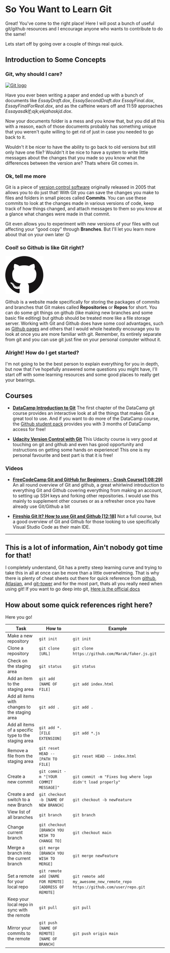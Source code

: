 So You Want to Learn Git
========================

Great! You've come to the right place! Here I will post a bunch of useful git/github resources and I encourage anyone who wants to contribute to do the same!

Lets start off by going over a couple of things real quick.



Introduction to Some Concepts
-----------------------------

### **Git, why should I care?**
[![Git logo][gitLogo]](https://git-scm.com)

Have you ever been writing a paper and ended up with a bunch of documents like *EssayDraft.dox*, *EssaySecondDraft.dox* *EssayFinal.dox*, *EssayFinalForReal.dox*, and as the caffeine wears off and 11:59 approaches *Essayasdklf;ajk;ekjahaskjd.dox*. 

Now your documents folder is a mess and you know that, but you did all this with a reason, each of those documents probably has something unique that you weren't quite willing to get rid of just in case you needed to go back to it. 

Wouldn't it be nicer to have the ability to go back to old versions but still only have one file? Wouldn't it be nice to have a system to write little messages about the changes that you made so you know what the differences between the version are? Thats where Git comes in.

### **Ok, tell me more**

Git is a piece of [version control software](https://www.atlassian.com/git/tutorials/what-is-version-control) originally released in 2005 that allows you to do just that! With Git you can save the changes you make to files and folders in small pieces called **Commits**. You can use these commits to look at the changes made in various versions of code, keep track of how things changed, and attach messages to them so you know at a glance what changes were made in that commit.

Git even allows you to experiment with new versions of your files with out affecting your "good copy" through **Branches**. But I'll let you learn more about that on your own later 😉

### **Cool! so Github is like Git right?**
[![Github logo][githubMark]](https://github.com)

Github is a website made specifically for storing the packages of commits and branches that Git makes called **Repositories** or **Repos** for short. You can do some git things on github (like making new branches and some basic file editing) but github should be treated more like a file storage server. Working with Git and Github does have some cool advantages, such as [Github pages](https://pages.github.com) and others that I would whole heatedly encourage you to look at once you are more familiar with git. Remember, its entirely separate from git and you can use git just fine on your personal computer without it.

### **Alright! How do I get started?**

I'm not going to be the best person to explain everything for you in depth, but now that I've hopefully answered some questions you might have, I'll start off with some learning resources and some good places to really get your bearings.

Courses
-------

- **[DataCamp Introduction to Git](https://www.datacamp.com/courses/introduction-to-git)** 
    The first chapter of the DataCamp git course provides an interactive look at all the things that makes Git a great tool to use. And if you want to do more of the DataCamp course, the [Github student pack](https://education.github.com/pack) provides you with 3 months of DataCamp access for free!

- **[Udacity Version Control with Git](https://www.udacity.com/course/version-control-with-git--ud123)**
    This Udacity course is very good at touching on git and github and even has good opportunity and instructions on getting some hands on experience! This one is my personal favourite and best part is that it is free!

### Videos

- **[FreeCodeCamp Git and GitHub for Beginners - Crash Course[1:08:29]](https://www.youtube.com/watch?v=RGOj5yH7evk)**
     An all round overview of  Git and github, a great whirlwind introduction to everything Git and Github covering everything from making an account, to setting up SSH keys and forking other repositories. I would use this mainly to supplement other courses or as a refresher once you have already use Git/Github a bit

- **[Fireship Git It? How to use Git and Github [12:18]](https://www.youtube.com/watch?v=HkdAHXoRtos&list=WL&index=28)** 
    Not a full course, but a good overview of Git and Github for those looking to use specifically Visual Studio Code as their main IDE.

---

This is a lot of information, Ain't nobody got time for that!
------------------------------------------------------------

I completely understand, Git has a pretty steep learning curve and trying to take this in all at once can be more than a little overwhelming. That is why there is plenty of cheat sheets out there for quick reference from [github](https://education.github.com/git-cheat-sheet-education.pdf), [Atlasian](https://www.atlassian.com/git/tutorials/atlassian-git-cheatsheet), and [git-tower](https://www.git-tower.com/blog/git-cheat-sheet/) and for the most part, thats all you really need when using git! 
If you want to go deep into git, [Here is the official docs](https://git-scm.com/docs)

How about some quick references right here?
-------------------------------------------

Here you go!

| Task                                                | How to                                               | Example                                                                     |
|-----------------------------------------------------|------------------------------------------------------|-----------------------------------------------------------------------------|
|Make a new repository                                | `git init`                                           |`git init`                                                                   |
|Clone a repository                                   | `git clone [URL]`                                    |`git clone https://github.com/Marak/faker.js.git`                            |
|Check on the staging area                            | `git status`                                         | `git status`                                                                |
|Add an item to the staging area                      | `git add [NAME OF FILE]`                             | `git add index.html`                                                        |
|Add all items with changes to the staging area       | `git add .`                                          | `git add .`                                                                 |
|Add all items of a specific type to the staging area | `git add *.[FILE EXTENSION]`                         | `git add *.js`                                                              |
|Remove a file from the staging area                  | `git reset HEAD -- [PATH TO FILE]`                   | `git reset HEAD -- index.html`                                              |
|Create a new commit                                  | `git commit -m "[YOUR COMMIT MESSAGE]"`              | `git commit -m "Fixes bug where logo didn't load properly"`                 |
|Create a and switch to a new Branch                  | `git checkout -b [NAME OF NEW BRANCH]`               | `git checkout -b newFeature`                                                |
|View list of all branches                            |`git branch`                                          |`git branch`                                                                 |
|Change current branch                                |`git checkout [BRANCH YOU WISH TO CHANGE TO]`         |`git checkout main`                                                          |
|Merge a branch into the current branch               |`git merge [BRANCH YOU WISH TO MERGE]`                |`git merge newFeature`                                                       |
|Set a remote for your local repo                     |`git remote add [NAME FOR REMOTE] [ADDRESS OF REMOTE]`|`git remote add my_awesome_new_remote_repo https://github.com/user/repo.git` |
|Keep your local repo in sync with the remote         |`git pull`                                            |`git pull`                                                                   |
|Mirror your commits to the remote                    |`git push [NAME OF REMOTE] [NAME OF BRANCH]`          |`git push origin main`                                                       |



[gitLogo]: https://git-scm.com/images/logo@2x.png "Git Logo"
[githubMark]: ./images/GitHub-Mark-120px-plus.png "Github logo"